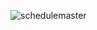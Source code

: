 ![schedulemaster ](https://raw.githubusercontent.com/hey-hoho/ScheduleMaster/master/docs/image/logo.png)
